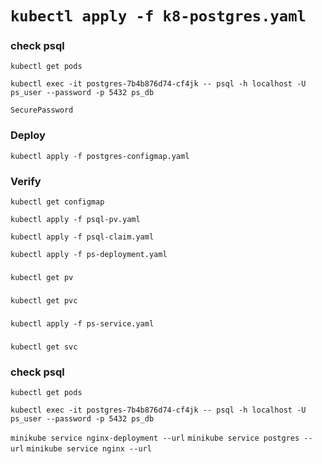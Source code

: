 # `kubectl apply -f k8-postgres.yaml`

### check psql
```kubectl get pods```


```
kubectl exec -it postgres-7b4b876d74-cf4jk -- psql -h localhost -U ps_user --password -p 5432 ps_db
```

`SecurePassword`

### Deploy
```
kubectl apply -f postgres-configmap.yaml
```

### Verify
```
kubectl get configmap
```

```
kubectl apply -f psql-pv.yaml
```

```
kubectl apply -f psql-claim.yaml
```

```
kubectl apply -f ps-deployment.yaml
```


### 
```kubectl get pv```

### 
```kubectl get pvc```

###
```kubectl apply -f ps-service.yaml```

### 
```kubectl get svc```



### check psql
```kubectl get pods```


```
kubectl exec -it postgres-7b4b876d74-cf4jk -- psql -h localhost -U ps_user --password -p 5432 ps_db
```


```minikube service nginx-deployment --url```
```minikube service postgres --url```
```minikube service nginx --url```